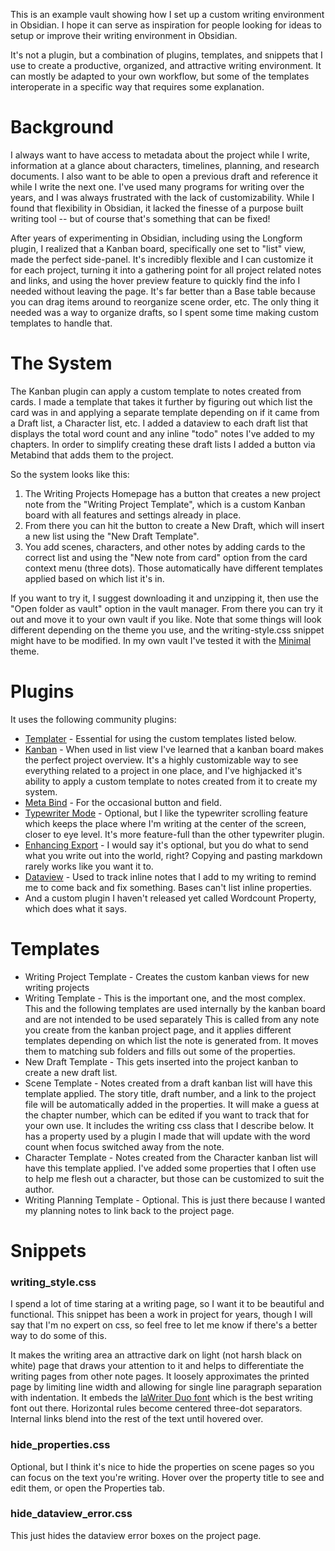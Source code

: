 This is an example vault showing how I set up a custom writing environment in Obsidian. I hope it can serve as inspiration for people looking for ideas to setup or improve their writing environment in Obsidian. 

It's not a plugin, but a combination of plugins, templates, and snippets that I use to create a productive, organized, and attractive writing environment. It can mostly be adapted to your own workflow, but some of the templates interoperate in a specific way that requires some explanation.

# Background

I always want to have access to metadata about the project while I write, information at a glance  about characters, timelines, planning, and research documents. I also want to be able to open a previous draft and reference it while I write the next one. I've used many programs for writing over the years, and I was always frustrated with the lack of customizability. While I found that flexibility in Obsidian, it lacked the finesse of a purpose built writing tool -- but of course that's something that can be fixed!

After years of experimenting in Obsidian, including using the Longform plugin, I realized that a Kanban board, specifically one set to "list" view, made the perfect side-panel. It's incredibly flexible and I can customize it for each project, turning it into a gathering point for all project related notes and links, and using the hover preview feature to quickly find the info I needed without leaving the page. It's far better than a Base table because you can drag items around to reorganize scene order, etc. The only thing it needed was a way to organize drafts, so I spent some time making custom templates to handle that. 

# The System

The Kanban plugin can apply a custom template to notes created from cards. I made a template that takes it further by figuring out which list the card was in and applying a separate template depending on if it came from a Draft list, a Character list, etc. I added a dataview to each draft list that displays the total word count and any inline "todo" notes I've added to my chapters. In order to simplify creating these draft lists I added a button via Metabind that adds them to the project. 

So the system looks like this:
1.  The Writing Projects Homepage has a button that creates a new project note from the "Writing Project Template", which is a custom Kanban board with all features and settings already in place. 
2. From there you can hit the button to create a New Draft, which will insert a new list using the "New Draft Template". 
3. You add scenes, characters, and other notes by adding cards to the correct list and using the "New note from card" option from the card context menu (three dots). Those automatically have different templates applied based on which list it's in.

If you want to try it, I suggest downloading it and unzipping it, then use the "Open folder as vault" option in the vault manager. From there you can try it out and move it to your own vault if you like. Note that some things will look different depending on the theme you use, and the writing-style.css snippet might have to be modified. In my own vault I've tested it with the [Minimal](https://github.com/kepano/obsidian-minimal) theme.

# Plugins

It uses the following community plugins:

- [Templater](https://github.com/SilentVoid13/Templater) - Essential for using the custom templates listed below.
- [Kanban](https://github.com/mgmeyers/obsidian-kanban) - When used in list view I've learned that a kanban board makes the perfect project overview. It's a highly customizable way to see everything related to a project in one place, and I've highjacked it's ability to apply a custom template to notes created from it to create my system.
- [Meta Bind](https://github.com/mProjectsCode/obsidian-meta-bind-plugin) - For the occasional button and field.
- [Typewriter Mode](https://github.com/davisriedel/obsidian-typewriter-mode) - Optional, but I like the typewriter scrolling feature which keeps the place where I'm writing at the center of the screen, closer to eye level. It's more feature-full than the other typewriter plugin.
- [Enhancing Export](https://github.com/mokeyish/obsidian-enhancing-export) - I would say it's optional, but you do what to send what you write out into the world, right? Copying and pasting markdown rarely works like you want it to.
- [Dataview](https://github.com/blacksmithgu/obsidian-dataview) - Used to track inline notes that I add to my writing to remind me to come back and fix something. Bases can't list inline properties.
- And a custom plugin I haven't released yet called Wordcount Property, which does what it says.

# Templates

- Writing Project Template - Creates the custom kanban views for new writing projects
- Writing Template - This is the important one, and the most complex. This and the following templates are used internally by the kanban board and are not intended to be used separately This is called from any note you create from the kanban project page, and it applies different templates depending on which list the note is generated from. It moves them to matching sub folders and fills out some of the properties.
- New Draft Template - This gets inserted into the project kanban to create a new draft list.
- Scene Template - Notes created from a draft kanban list will have this template applied. The story title, draft number, and a link to the project file will be automatically added in the properties. It will make a guess at the chapter number, which can be edited if you want to track that for your own use. It includes the writing css class that I describe below. It has a property used by a plugin I made that will update with the word count when focus switched away from the note.
- Character Template - Notes created from the Character kanban list will have this template applied. I've added some properties that I often use to help me flesh out a character, but those can be customized to suit the author.
- Writing Planning Template - Optional. This is just there because I wanted my planning notes to link back to the project page.

# Snippets

### writing_style.css

I spend a lot of time staring at a writing page, so I want it to be beautiful and functional. This snippet has been a work in project for years, though I will say that I'm no expert on css, so feel free to let me know if there's a better way to do some of this. 

It makes the writing area an attractive dark on light (not harsh black on white) page that draws your attention to it and helps to differentiate the writing pages from other note pages. It loosely approximates the printed page by limiting line width and allowing for single line paragraph separation with indentation. It embeds the [IaWriter Duo font](https://ia.net/topics/in-search-of-the-perfect-writing-font) which is the best writing font out there. Horizontal rules become centered three-dot separators. Internal links blend into the rest of the text until hovered over. 
### hide_properties.css

Optional, but I think it's nice to hide the properties on scene pages so you can focus on the text you're writing. Hover over the property title to see and edit them, or open the Properties tab. 

### hide_dataview_error.css

This just hides the dataview error boxes on the project page.
